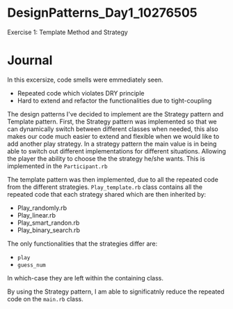 # DesignPatterns_Day1_10276505
Exercise 1: Template Method and Strategy

# Journal
In this excersize, code smells were emmediately seen. 
- Repeated code which violates DRY principle
- Hard to extend and refactor the functionalities due to tight-coupling

The design patterns I've decided to implement are the Strategy pattern and Template pattern.
First, the Strategy pattern was implemented so that we can dynamically switch between different classes when needed, this also makes our code much easier to extend and flexible when we would like to add another play strategy.
In a strategy pattern the main value is in being able to switch out different implementations for different situations. Allowing the player the ability to choose the the strategy he/she wants. This is implemented in the ```Participant.rb```


The template pattern was then implemented, due to all the repeated code from the different strategies.
```Play_template.rb``` class contains all the repeated code that each strategy shared which are then inherited by:

- Play_randomly.rb
- Play_linear.rb
- Play_smart_randon.rb
- Play_binary_search.rb

The only functionalities that the strategies differ are: 
- ``play``
- ``guess_num``

In which-case they are left within the containing class.

By using the Strategy pattern, I am able to significatnly reduce the repeated code on the ```main.rb``` class. 
